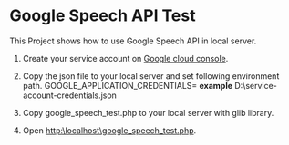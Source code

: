 # Google Speech API Test

This Project shows how to use Google Speech API in local server.

1. Create your service account on <a href="https://console.developers.google.com/projectselector/apis/credentials">Google cloud console</a>.

2. Copy the json file to your local server and set following environment path.
	GOOGLE_APPLICATION_CREDENTIALS=<path of downloaded json file>
	**example** D:\\service-account-credentials.json
	
3. Copy google_speech_test.php to your local server with glib library.

4. Open <a href="http:\\localhost\google_speech_test.php">http:\\localhost\google_speech_test.php</a>.

